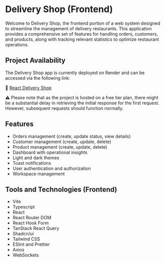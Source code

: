 # Delivery Shop (Frontend)

Welcome to Delivery Shop, the frontend portion of a web system designed to streamline the management of delivery restaurants. This application provides a comprehensive set of features for handling orders, customers, and products, along with tracking relevant statistics to optimize restaurant operations.

## Project Availability

The Delivery Shop app is currently deployed on Render and can be accessed via the following link:

🔗 [React Delivery Shop](https://deliveryshop.victorassis.eng.br)

⚠ Please note that as the project is hosted on a free tier plan, there might be a substantial delay in retrieving the initial response for the first request. However, subsequent requests should function normally.

## Features

* Orders management (create, update status, view details)
* Customer management (create, update, delete)
* Product management (create, update, delete)
* Dashboard with operational insights
* Light and dark themes
* Toast notifications
* User authentication and authorization
* Workspace management

## Tools and Technologies (Frontend)

* Vite
* Typescript
* React
* React Router DOM
* React Hook Form
* TanStack React Query
* Shadcn/ui
* Tailwind CSS
* ESlint and Prettier
* Axios
* WebSockets
